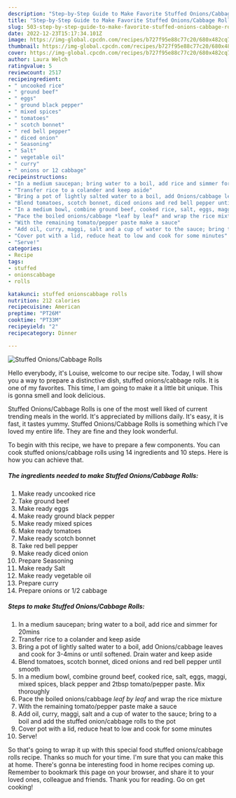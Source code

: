 ```yaml
---
description: "Step-by-Step Guide to Make Favorite Stuffed Onions/Cabbage Rolls"
title: "Step-by-Step Guide to Make Favorite Stuffed Onions/Cabbage Rolls"
slug: 503-step-by-step-guide-to-make-favorite-stuffed-onions-cabbage-rolls
date: 2022-12-23T15:17:34.101Z
image: https://img-global.cpcdn.com/recipes/b727f95e88c77c20/680x482cq70/stuffed-onionscabbage-rolls-recipe-main-photo.jpg
thumbnail: https://img-global.cpcdn.com/recipes/b727f95e88c77c20/680x482cq70/stuffed-onionscabbage-rolls-recipe-main-photo.jpg
cover: https://img-global.cpcdn.com/recipes/b727f95e88c77c20/680x482cq70/stuffed-onionscabbage-rolls-recipe-main-photo.jpg
author: Laura Welch
ratingvalue: 5
reviewcount: 2517
recipeingredient:
- " uncooked rice"
- " ground beef"
- " eggs"
- " ground black pepper"
- " mixed spices"
- " tomatoes"
- " scotch bonnet"
- " red bell pepper"
- " diced onion"
- " Seasoning"
- " Salt"
- " vegetable oil"
- " curry"
- " onions or 12 cabbage"
recipeinstructions:
- "In a medium saucepan; bring water to a boil, add rice and simmer for 20mins"
- "Transfer rice to a colander and keep aside"
- "Bring a pot of lightly salted water to a boil, add Onions/cabbage leaves and cook for 3-4mins or until softened. Drain water and keep aside"
- "Blend tomatoes, scotch bonnet, diced onions and red bell pepper until smooth"
- "In a medium bowl, combine ground beef, cooked rice, salt, eggs, maggi, mixed spices, black pepper and 2tbsp tomato/pepper paste. Mix thoroughly"
- "Pace the boiled onions/cabbage *leaf by leaf* and wrap the rice mixture"
- "With the remaining tomato/pepper paste make a sauce"
- "Add oil, curry, maggi, salt and a cup of water to the sauce; bring to a boil and add the stuffed onion/cabbage rolls to the pot"
- "Cover pot with a lid, reduce heat to low and cook for some minutes"
- "Serve!"
categories:
- Recipe
tags:
- stuffed
- onionscabbage
- rolls

katakunci: stuffed onionscabbage rolls 
nutrition: 212 calories
recipecuisine: American
preptime: "PT26M"
cooktime: "PT33M"
recipeyield: "2"
recipecategory: Dinner

---
```



![Stuffed Onions/Cabbage Rolls](https://img-global.cpcdn.com/recipes/b727f95e88c77c20/680x482cq70/stuffed-onionscabbage-rolls-recipe-main-photo.jpg)

Hello everybody, it's Louise, welcome to our recipe site. Today, I will show you a way to prepare a distinctive dish, stuffed onions/cabbage rolls. It is one of my favorites. This time, I am going to make it a little bit unique. This is gonna smell and look delicious.



Stuffed Onions/Cabbage Rolls is one of the most well liked of current trending meals in the world. It's appreciated by millions daily. It's easy, it is fast, it tastes yummy. Stuffed Onions/Cabbage Rolls is something which I've loved my entire life. They are fine and they look wonderful.


To begin with this recipe, we have to prepare a few components. You can cook stuffed onions/cabbage rolls using 14 ingredients and 10 steps. Here is how you can achieve that.

<!--inarticleads1-->

##### The ingredients needed to make Stuffed Onions/Cabbage Rolls:

1. Make ready  uncooked rice
1. Take  ground beef
1. Make ready  eggs
1. Make ready  ground black pepper
1. Make ready  mixed spices
1. Make ready  tomatoes
1. Make ready  scotch bonnet
1. Take  red bell pepper
1. Make ready  diced onion
1. Prepare  Seasoning
1. Make ready  Salt
1. Make ready  vegetable oil
1. Prepare  curry
1. Prepare  onions or 1/2 cabbage




<!--inarticleads2-->

##### Steps to make Stuffed Onions/Cabbage Rolls:

1. In a medium saucepan; bring water to a boil, add rice and simmer for 20mins
1. Transfer rice to a colander and keep aside
1. Bring a pot of lightly salted water to a boil, add Onions/cabbage leaves and cook for 3-4mins or until softened. Drain water and keep aside
1. Blend tomatoes, scotch bonnet, diced onions and red bell pepper until smooth
1. In a medium bowl, combine ground beef, cooked rice, salt, eggs, maggi, mixed spices, black pepper and 2tbsp tomato/pepper paste. Mix thoroughly
1. Pace the boiled onions/cabbage *leaf by leaf* and wrap the rice mixture
1. With the remaining tomato/pepper paste make a sauce
1. Add oil, curry, maggi, salt and a cup of water to the sauce; bring to a boil and add the stuffed onion/cabbage rolls to the pot
1. Cover pot with a lid, reduce heat to low and cook for some minutes
1. Serve!




So that's going to wrap it up with this special food stuffed onions/cabbage rolls recipe. Thanks so much for your time. I'm sure that you can make this at home. There's gonna be interesting food in home recipes coming up. Remember to bookmark this page on your browser, and share it to your loved ones, colleague and friends. Thank you for reading. Go on get cooking!
